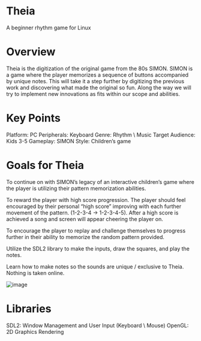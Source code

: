 # Theia
A beginner rhythm game for Linux

# Overview
Theia is the digitization of the original game from the 80s SIMON. SIMON is a game where the player memorizes a sequence of buttons accompanied by unique notes. This will take it a step further by digitizing the previous work and discovering what made the original so fun. Along the way we will try to implement new innovations as fits within our scope and abilities.

# Key Points
Platform: PC
Peripherals: Keyboard
Genre: Rhythm \ Music
Target Audience: Kids 3-5
Gameplay: SIMON
Style: Children’s game

# Goals for Theia
To continue on with SIMON’s legacy of an interactive children’s game where the player is utilizing their pattern memorization abilities. 

To reward the player with high score progression. The player should feel encouraged by their personal “high score” improving with each further movement of the pattern. (1-2-3-4 → 1-2-3-4-5). After a high score is achieved a song and screen will appear cheering the player on.

To encourage the player to replay and challenge themselves to progress further in their ability to memorize the random pattern provided.

Utilize the SDL2 library to make the inputs, draw the squares, and play the notes.

Learn how to make notes so the sounds are unique / exclusive to Theia. Nothing is taken online.

![image](https://user-images.githubusercontent.com/6042608/216368347-e9c0e423-27f8-410c-ab6d-11565ed1092e.png)

# Libraries
SDL2: Window Management and User Input (Keyboard \ Mouse)
OpenGL: 2D Graphics Rendering
